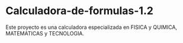 # Calculadora-de-formulas-1.2
Este proyecto es una calculadora especializada en FISICA y QUIMICA, MATEMATICAS y TECNOLOGIA.
